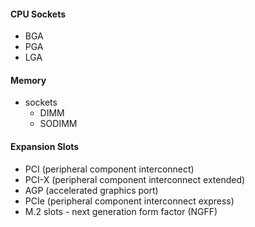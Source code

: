 #### CPU Sockets
- BGA
- PGA
- LGA

#### Memory
- sockets
	- DIMM
	- SODIMM

#### Expansion Slots
- PCI (peripheral component interconnect)
- PCI-X (peripheral component interconnect extended)
- AGP (accelerated graphics port)
- PCIe (peripheral component interconnect express)
- M.2 slots - next generation form factor (NGFF)
